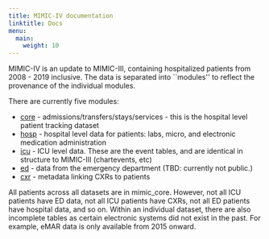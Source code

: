 ```yaml
---
title: MIMIC-IV documentation
linktitle: Docs
menu:
  main:
    weight: 10
---
```


MIMIC-IV is an update to MIMIC-III, containing hospitalized patients from 2008 - 2019 inclusive.
The data is separated into ``modules'' to reflect the provenance of the individual modules.

There are currently five modules:

- [core](/docs/datasets/core) - admissions/transfers/stays/services - this is the hospital level patient tracking dataset
- [hosp](/docs/datasets/hosp) - hospital level data for patients: labs, micro, and electronic medication administration
- [icu](/docs/datasets/icu) - ICU level data. These are the event tables, and are identical in structure to MIMIC-III (chartevents, etc)
- [ed](/docs/datasets/ed) - data from the emergency department (TBD: currently not public.)
- [cxr](/docs/datasets/cxr) - metadata linking CXRs to patients

All patients across all datasets are in mimic_core. However, not all ICU patients have ED data, not all ICU patients have CXRs, not all ED patients have hospital data, and so on. Within an individual dataset, there are also incomplete tables as certain electronic systems did not exist in the past. For example, eMAR data is only available from 2015 onward.